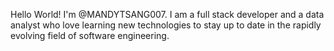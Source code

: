 
<!---
MANDYTSANG007/MANDYTSANG007 is a ✨ special ✨ repository because its `README.md` (this file) appears on your GitHub profile.
You can click the Preview link to take a look at your changes.
--->
Hello World! I'm @MANDYTSANG007. I am a full stack developer and a data analyst who love learning new technologies to stay up to date in the rapidly evolving field of software engineering.
